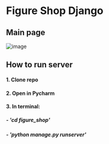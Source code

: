 # Figure Shop Django
## Main page
![image](https://github.com/chad3x4/Figure-Shop-with-Django/assets/108596302/174bc1ce-2f67-488f-86ff-b3556ed9ae06)


## How to run server

#### 1. Clone repo
#### 2. Open in Pycharm
#### 3. In terminal:
##### - 'cd figure_shop'
##### - 'python manage.py runserver'
